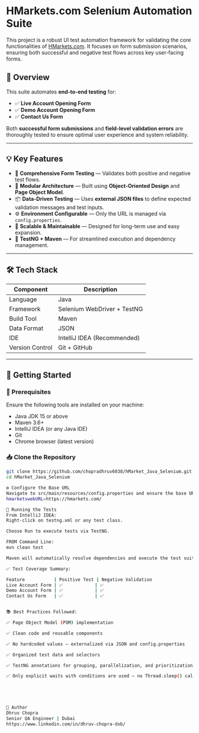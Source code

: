 # HMarkets.com Selenium Automation Suite

This project is a robust UI test automation framework for validating the core functionalities of [HMarkets.com](https://hmarkets.com). It focuses on form submission scenarios, ensuring both successful and negative test flows across key user-facing forms.

## 📌 Overview

This suite automates **end-to-end testing** for:

- ✅ **Live Account Opening Form**
- ✅ **Demo Account Opening Form**
- ✅ **Contact Us Form**

Both **successful form submissions** and **field-level validation errors** are thoroughly tested to ensure optimal user experience and system reliability.

---

## 💡 Key Features

- 🔄 **Comprehensive Form Testing** — Validates both positive and negative test flows.
- 🧱 **Modular Architecture** — Built using **Object-Oriented Design** and **Page Object Model**.
- 📦 **Data-Driven Testing** — Uses **external JSON files** to define expected validation messages and test inputs.
- ⚙️ **Environment Configurable** — Only the URL is managed via `config.properties`.
- 🚀 **Scalable & Maintainable** — Designed for long-term use and easy expansion.
- 🧪 **TestNG + Maven** — For streamlined execution and dependency management.

---

## 🛠 Tech Stack

| Component      | Description                     |
|----------------|---------------------------------|
| Language       | Java                            |
| Framework      | Selenium WebDriver + TestNG     |
| Build Tool     | Maven                           |
| Data Format    | JSON                            |
| IDE            | IntelliJ IDEA (Recommended)     |
| Version Control| Git + GitHub                    |

---

## 🚀 Getting Started

### 🔧 Prerequisites

Ensure the following tools are installed on your machine:

- Java JDK 15 or above
- Maven 3.6+
- IntelliJ IDEA (or any Java IDE)
- Git
- Chrome browser (latest version)

### 📥 Clone the Repository

```bash
git clone https://github.com/chopradhruv6038/hMarket_Java_Selenium.git
cd hMarket_Java_Selenium

⚙️ Configure the Base URL
Navigate to src/main/resources/config.properties and ensure the base URL is set correctly:
hmarketswebURL=https://hmarkets.com/

🧪 Running the Tests
From IntelliJ IDEA:
Right-click on testng.xml or any test class.

Choose Run to execute tests via TestNG.

FROM Command Line:
mvn clean test

Maven will automatically resolve dependencies and execute the test suite.

✅ Test Coverage Summary:

Feature           | Positive Test | Negative Validation
Live Account Form | ✅            | ✅
Demo Account Form | ✅            | ✅
Contact Us Form   | ✅            | ✅


📚 Best Practices Followed:

✅ Page Object Model (POM) implementation

✅ Clean code and reusable components

✅ No hardcoded values – externalized via JSON and config.properties

✅ Organized test data and selectors

✅ TestNG annotations for grouping, parallelization, and prioritization

✅ Only explicit waits with conditions are used – no Thread.sleep() calls anywhere in the test code





👤 Author
Dhruv Chopra
Senior QA Engineer | Dubai
https://www.linkedin.com/in/dhruv-chopra-dxb/
